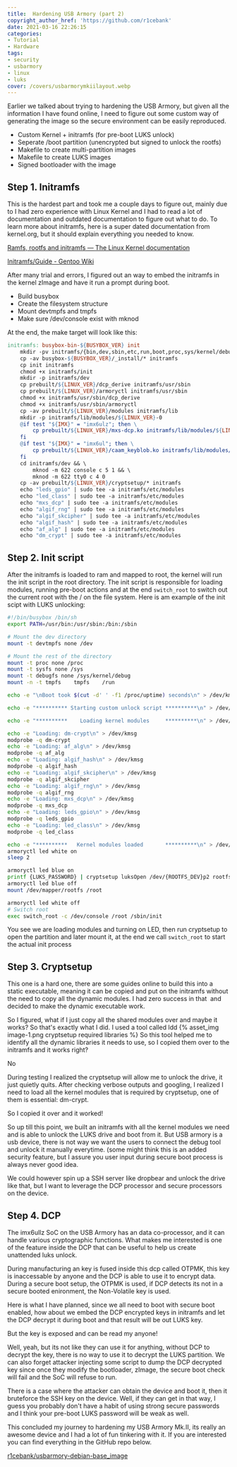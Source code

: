 ```yaml
---
title:  Hardening USB Armory (part 2)
copyright_author_href: 'https://github.com/r1cebank'
date: 2021-03-16 22:26:15
categories:
- Tutorial
- Hardware
tags:
- security
- usbarmory
- linux
- luks
cover: /covers/usbarmorymkiilayout.webp
---
```

Earlier we talked about trying to hardening the USB Armory, but given all the information I have found online, I need to figure out some custom way of generating the image so the secure environment can be easily reproduced.

- Custom Kernel + initramfs (for pre-boot LUKS unlock)
- Seperate /boot partition (unencrypted but signed to unlock the rootfs)
- Makefile to create multi-partition images
- Makefile to create LUKS images
- Signed bootloader with the image

## Step 1. Initramfs

This is the hardest part and took me a couple days to figure out, mainly due to I had zero experience with Linux Kernel and I had to read a lot of documentation and outdated documentation to figure out what to do. To learn more about initramfs, here is a super dated documentation from kernel.org, but it should explain everything you needed to know.

[Ramfs, rootfs and initramfs — The Linux Kernel documentation](https://www.kernel.org/doc/html/latest/filesystems/ramfs-rootfs-initramfs.html)

[Initramfs/Guide - Gentoo Wiki](https://wiki.gentoo.org/wiki/Initramfs/Guide)

After many trial and errors, I figured out an way to embed the initramfs in the kernel zImage and have it run a prompt during boot.

- Build busybox
- Create the filesystem structure
- Mount devtmpfs and tmpfs
- Make sure /dev/console exist with mknod

At the end, the make target will look like this:

```makefile
initramfs: busybox-bin-${BUSYBOX_VER} init
    mkdir -pv initramfs/{bin,dev,sbin,etc,run,boot,proc,sys/kernel/debug,usr/{bin,sbin},lib/modules,mnt/root,root}
    cp -av busybox-${BUSYBOX_VER}/_install/* initramfs
    cp init initramfs
    chmod +x initramfs/init
    mkdir -p initramfs/dev
    cp prebuilt/${LINUX_VER}/dcp_derive initramfs/usr/sbin
    cp prebuilt/${LINUX_VER}/armoryctl initramfs/usr/sbin
    chmod +x initramfs/usr/sbin/dcp_derive
    chmod +x initramfs/usr/sbin/armoryctl
    cp -av prebuilt/${LINUX_VER}/modules initramfs/lib
    mkdir -p initramfs/lib/modules/${LINUX_VER}-0
    @if test "${IMX}" = "imx6ulz"; then \
        cp prebuilt/${LINUX_VER}/mxs-dcp.ko initramfs/lib/modules/${LINUX_VER}-0/extra; \
    fi
    @if test "${IMX}" = "imx6ul"; then \
        cp prebuilt/${LINUX_VER}/caam_keyblob.ko initramfs/lib/modules/${LINUX_VER}-0/extra; \
    fi
    cd initramfs/dev && \
        mknod -m 622 console c 5 1 && \
        mknod -m 622 tty0 c 4 0
    cp -av prebuilt/${LINUX_VER}/cryptsetup/* initramfs
    echo "leds_gpio" | sudo tee -a initramfs/etc/modules
    echo "led_class" | sudo tee -a initramfs/etc/modules
    echo "mxs_dcp" | sudo tee -a initramfs/etc/modules
    echo "algif_rng" | sudo tee -a initramfs/etc/modules
    echo "algif_skcipher" | sudo tee -a initramfs/etc/modules
    echo "algif_hash" | sudo tee -a initramfs/etc/modules
    echo "af_alg" | sudo tee -a initramfs/etc/modules
    echo "dm_crypt" | sudo tee -a initramfs/etc/modules
```

## Step 2. Init script

After the initramfs is loaded to ram and mapped to root, the kernel will run the init script in the root directory. The init script is responsible for loading modules, running pre-boot actions and at the end `switch_root` to switch out the current root with the / on the file system. Here is am example of the init scipt with LUKS unlocking:

```sh
#!/bin/busybox /bin/sh
export PATH=/usr/bin:/usr/sbin:/bin:/sbin

# Mount the dev directory
mount -t devtmpfs none /dev

# Mount the rest of the directory
mount -t proc none /proc
mount -t sysfs none /sys
mount -t debugfs none /sys/kernel/debug
mount -n -t tmpfs    tmpfs    /run

echo -e "\nBoot took $(cut -d' ' -f1 /proc/uptime) seconds\n" > /dev/kmsg

echo -e "********** Starting custom unlock script **********\n" > /dev/kmsg

echo -e "**********    Loading kernel modules     **********\n" > /dev/kmsg

echo -e "Loading: dm-crypt\n" > /dev/kmsg
modprobe -q dm-crypt
echo -e "Loading: af_alg\n" > /dev/kmsg
modprobe -q af_alg
echo -e "Loading: algif_hash\n" > /dev/kmsg
modprobe -q algif_hash
echo -e "Loading: algif_skcipher\n" > /dev/kmsg
modprobe -q algif_skcipher
echo -e "Loading: algif_rng\n" > /dev/kmsg
modprobe -q algif_rng
echo -e "Loading: mxs_dcp\n" > /dev/kmsg
modprobe -q mxs_dcp
echo -e "Loading: leds_gpio\n" > /dev/kmsg
modprobe -q leds_gpio
echo -e "Loading: led_class\n" > /dev/kmsg
modprobe -q led_class

echo -e "**********   Kernel modules loaded       **********\n" > /dev/kmsg
armoryctl led white on
sleep 2

armoryctl led blue on
printf {LUKS_PASSWORD} | cryptsetup luksOpen /dev/{ROOTFS_DEV}p2 rootfs -d -
armoryctl led blue off
mount /dev/mapper/rootfs /root

armoryctl led white off
# Switch root
exec switch_root -c /dev/console /root /sbin/init
```

You see we are loading modules and turning on LED, then run cryptsetup to open the partition and later mount it, at the end we call `switch_root` to start the actual init process

## Step 3. Cryptsetup

This one is a hard one, there are some guides online to build this into a static executable, meaning it can be copied and put on the initramfs without the need to copy all the dynamic modules. I had zero success in that  and decided to make the dynamic executable work.

So I figured, what if I just copy all the shared modules over and maybe it works? So that's exactly what I did. I used a tool called ldd
{% asset_img image-1.png cryptsetup required libraries %}
So this tool helped me to identify all the dynamic libraries it needs to use, so I copied them over to the initramfs and it works right?

No

During testing I realized the cryptsetup will allow me to unlock the drive, it just quietly quits. After checking verbose outputs and googling, I realized I need to load all the kernel modules that is required by cryptsetup, one of them is essential: dm-crypt.

So I copied it over and it worked!

So up till this point, we built an initramfs with all the kernel modules we need and is able to unlock the LUKS drive and boot from it. But USB armory is a usb device, there is not way we want the users to connect the debug tool and unlock it manually everytime. (some might think this is an added security feature, but I assure you user input during secure boot process is always never good idea.

We could however spin up a SSH server like dropbear and unlock the drive like that, but I want to leverage the DCP processor and secure processors on the device. 

## Step 4. DCP

The imx6ullz SoC on the USB Armory has an data co-processor, and it can handle various cryptographic functions. What makes me interested is one of the feature inside the DCP that can be useful to help us create unattended luks unlock.

During manufacturing an key is fused inside this dcp called OTPMK, this key is inaccessable by anyone and the DCP is able to use it to encrypt data. During a secure boot setup, the OTPMK is used, if DCP detects its not in a secure booted enironment, the Non-Volatile key is used.

Here is what I have planned, since we all need to boot with secure boot enabled, how about we embed the DCP encrypted keys in initramfs and let the DCP decrypt it during boot and that result will be out LUKS key.

But the key is exposed and can be read my anyone!

Well, yeah, but its not like they can use it for anything, without DCP to decrypt the key, there is no way to use it to decrypt the LUKS partition. We can also forget attacker injecting some script to dump the DCP decrypted key since once they modify the bootloader, zImage, the secure boot check will fail and the SoC will refuse to run.

There is a case where the attacker can obtain the device and boot it, then it bruteforce the SSH key on the device. Well, if they can get in that way, I guess you probably don't have a habit of using strong secure passwords and I think your pre-boot LUKS password will be weak as well.

This concluded my journey to hardening my USB Armory Mk.II, its really an awesome device and I had a lot of fun tinkering with it. If you are interested you can find everything in the GitHub repo below.

[r1cebank/usbarmory-debian-base_image](https://github.com/r1cebank/usbarmory-debian-base_image)
